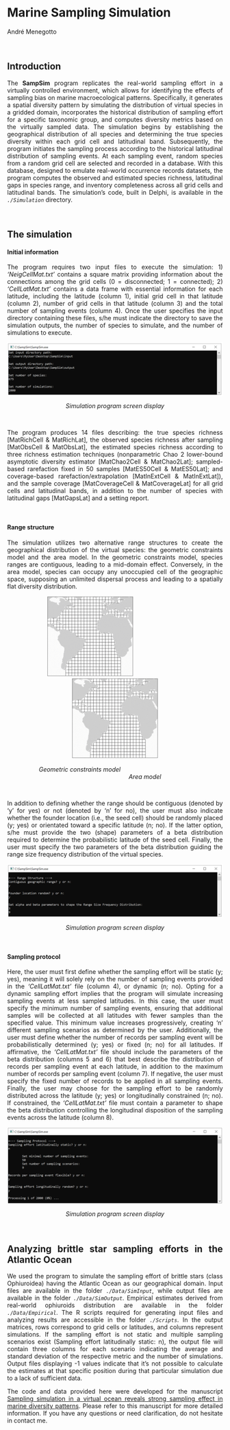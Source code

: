 Marine Sampling Simulation
================

André Menegotto

<br>

## Introduction

<div align="justify">

The **SampSim** program replicates the real-world sampling effort in a
virtually controlled environment, which allows for identifying the
effects of sampling bias on marine macroecological patterns.
Specifically, it generates a spatial diversity pattern by simulating the
distribution of virtual species in a gridded domain, incorporates the
historical distribution of sampling effort for a specific taxonomic
group, and computes diversity metrics based on the virtually sampled
data. The simulation begins by establishing the geographical
distribution of all species and determining the true species diversity
within each grid cell and latitudinal band. Subsequently, the program
initiates the sampling process according to the historical latitudinal
distribution of sampling events. At each sampling event, random species
from a random grid cell are selected and recorded in a database. With
this database, designed to emulate real-world occurrence records
datasets, the program computes the observed and estimated species
richness, latitudinal gaps in species range, and inventory completeness
across all grid cells and latitudinal bands. The simulation’s code,
built in Delphi, is available in the *`./Simulation`* directory.

<br>

## The simulation

#### Initial information

The program requires two input files to execute the simulation: 1)
*‘NeigCellMat.txt’* contains a square matrix providing information about
the connections among the grid cells (0 = disconnected; 1 = connected);
2) *‘CellLatMat.txt’* contains a data frame with essential information
for each latitude, including the latitude (column 1), initial grid cell
in that latitude (column 2), number of grid cells in that latitude
(column 3) and the total number of sampling events (column 4). Once the
user specifies the input directory containing these files, s/he must
indicate the directory to save the simulation outputs, the number of
species to simulate, and the number of simulations to execute.

</div>

<img align="center" src="./README_Files/Screen1.png">

<div align="center">

*Simulation program screen display*

</div>

<br>

<div align="justify">

The program produces 14 files describing: the true species richness
\[MatRichCell & MatRichLat\], the observed species richness after
sampling \[MatObsCell & MatObsLat\], the estimated species richness
according to three richness estimation techniques (nonparametric Chao 2
lower-bound asymptotic diversity estimator \[MatChao2Cell &
MatChao2Lat\]; sampled-based rarefaction fixed in 50 samples
\[MatES50Cell & MatES50Lat\]; and coverage-based
rarefaction/extrapolation \[MatInExtCell & MatInExtLat\]), and the
sample coverage \[MatCoverageCell & MatCoverageLat\] for all grid cells
and latitudinal bands, in addition to the number of species with
latitudinal gaps \[MatGapsLat\] and a setting report.

</div>

<br>

<div align="justify">

#### Range structure

The simulation utilizes two alternative range structures to create the
geographical distribution of the virtual species: the geometric
constraints model and the area model. In the geometric constraints
model, species ranges are contiguous, leading to a mid-domain effect.
Conversely, in the area model, species can occupy any unoccupied cell of
the geographic space, supposing an unlimited dispersal process and
leading to a spatially flat diversity distribution.

</div>

<p align="center">
<img src="./README_Files/Multimedia1.gif" width="40%" />         
<img src="./README_Files/Multimedia2.gif" width="40%" />
</p>

<div align="left">

      *Geometric constraints model*                      *Area model*

</div>

<br>

<div align="justify">

In addition to defining whether the range should be contiguous (denoted
by ‘y’ for yes) or not (denoted by ‘n’ for no), the user must also
indicate whether the founder location (i.e., the seed cell) should be
randomly placed (y; yes) or orientated toward a specific latitude (n;
no). If the latter option, s/he must provide the two (shape) parameters
of a beta distribution required to determine the probabilistic latitude
of the seed cell. Finally, the user must specify the two parameters of
the beta distribution guiding the range size frequency distribution of
the virtual species.

</div>

<img align="center" src="./README_Files/Screen2.png">

<div align="center">

*Simulation program screen display*

</div>

<br>

<div align="justify">

#### Sampling protocol

Here, the user must first define whether the sampling effort will be
static (y; yes), meaning it will solely rely on the number of sampling
events provided in the *‘CellLatMat.txt’* file (column 4), or dynamic
(n; no). Opting for a dynamic sampling effort implies that the program
will simulate increasing sampling events at less sampled latitudes. In
this case, the user must specify the minimum number of sampling events,
ensuring that additional samples will be collected at all latitudes with
fewer samples than the specified value. This minimum value increases
progressively, creating ‘n’ different sampling scenarios as determined
by the user. Additionally, the user must define whether the number of
records per sampling event will be probabilistically determined (y; yes)
or fixed (n; no) for all latitudes. If affirmative, the
*‘CellLatMat.txt’* file should include the parameters of the beta
distribution (columns 5 and 6) that best describe the distribution of
records per sampling event at each latitude, in addition to the maximum
number of records per sampling event (column 7). If negative, the user
must specify the fixed number of records to be applied in all sampling
events. Finally, the user may choose for the sampling effort to be
randomly distributed across the latitude (y; yes) or longitudinally
constrained (n; no). If constrained, the *‘CellLatMat.txt’* file must
contain a parameter to shape the beta distribution controlling the
longitudinal disposition of the sampling events across the latitude
(column 8).

</div>

<img align="center" src="./README_Files/Screen3.png">

<div align="center">

*Simulation program screen display*

</div>

<br>

<div align="justify">

## Analyzing brittle star sampling efforts in the Atlantic Ocean

We used the program to simulate the sampling effort of brittle stars
(class Ophiuroidea) having the Atlantic Ocean as our geographical
domain. Input files are available in the folder *`./Data/SimInput`*,
while output files are available in the folder *`./Data/SimOutput`*.
Empirical estimates derived from real-world ophiuroids distribution are
available in the folder *`./Data/Empirical`*. The R scripts required for
generating input files and analyzing results are accessible in the
folder *`./Scripts`*. In the output matrices, rows correspond to grid
cells or latitudes, and columns represent simulations. If the sampling
effort is not static and multiple sampling scenarios exist (Sampling
effort latitudinally static: n), the output file will contain three
columns for each scenario indicating the average and standard deviation
of the respective metric and the number of simulations. Output files
displaying -1 values indicate that it’s not possible to calculate the
estimates at that specific position during that particular simulation
due to a lack of sufficient data.

The code and data provided here were developed for the manuscript
[Sampling simulation in a virtual ocean reveals strong sampling effect
in marine diversity patterns](). Please refer to this manuscript for
more detailed information. If you have any questions or need
clarification, do not hesitate in contact me.

</div>

